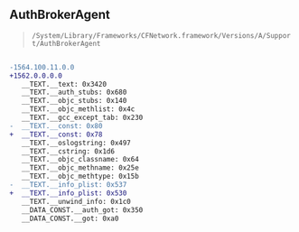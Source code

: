 ## AuthBrokerAgent

> `/System/Library/Frameworks/CFNetwork.framework/Versions/A/Support/AuthBrokerAgent`

```diff

-1564.100.11.0.0
+1562.0.0.0.0
   __TEXT.__text: 0x3420
   __TEXT.__auth_stubs: 0x680
   __TEXT.__objc_stubs: 0x140
   __TEXT.__objc_methlist: 0x4c
   __TEXT.__gcc_except_tab: 0x230
-  __TEXT.__const: 0x80
+  __TEXT.__const: 0x78
   __TEXT.__oslogstring: 0x497
   __TEXT.__cstring: 0x1d6
   __TEXT.__objc_classname: 0x64
   __TEXT.__objc_methname: 0x25e
   __TEXT.__objc_methtype: 0x15b
-  __TEXT.__info_plist: 0x537
+  __TEXT.__info_plist: 0x530
   __TEXT.__unwind_info: 0x1c0
   __DATA_CONST.__auth_got: 0x350
   __DATA_CONST.__got: 0xa0

```
